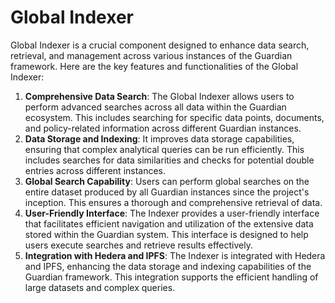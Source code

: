 # Global Indexer

Global Indexer is a crucial component designed to enhance data search, retrieval, and management across various instances of the Guardian framework. Here are the key features and functionalities of the Global Indexer:

1. **Comprehensive Data Search**: The Global Indexer allows users to perform advanced searches across all data within the Guardian ecosystem. This includes searching for specific data points, documents, and policy-related information across different Guardian instances.
2. **Data Storage and Indexing**: It improves data storage capabilities, ensuring that complex analytical queries can be run efficiently. This includes searches for data similarities and checks for potential double entries across different instances.
3. **Global Search Capability**: Users can perform global searches on the entire dataset produced by all Guardian instances since the project's inception. This ensures a thorough and comprehensive retrieval of data.
4. **User-Friendly Interface**: The Indexer provides a user-friendly interface that facilitates efficient navigation and utilization of the extensive data stored within the Guardian system. This interface is designed to help users execute searches and retrieve results effectively.
5. **Integration with Hedera and IPFS**: The Indexer is integrated with Hedera and IPFS, enhancing the data storage and indexing capabilities of the Guardian framework. This integration supports the efficient handling of large datasets and complex queries.

